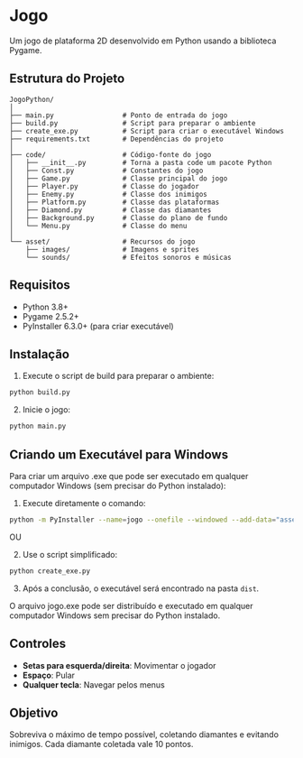 # Jogo

Um jogo de plataforma 2D desenvolvido em Python usando a biblioteca Pygame.

## Estrutura do Projeto

```
JogoPython/
│
├── main.py                 # Ponto de entrada do jogo
├── build.py                # Script para preparar o ambiente
├── create_exe.py           # Script para criar o executável Windows
├── requirements.txt        # Dependências do projeto
│
├── code/                   # Código-fonte do jogo
│   ├── __init__.py         # Torna a pasta code um pacote Python
│   ├── Const.py            # Constantes do jogo
│   ├── Game.py             # Classe principal do jogo
│   ├── Player.py           # Classe do jogador
│   ├── Enemy.py            # Classe dos inimigos
│   ├── Platform.py         # Classe das plataformas
│   ├── Diamond.py          # Classe das diamantes
│   ├── Background.py       # Classe do plano de fundo
│   └── Menu.py             # Classe do menu
│
└── asset/                  # Recursos do jogo
    ├── images/             # Imagens e sprites
    └── sounds/             # Efeitos sonoros e músicas
```

## Requisitos

- Python 3.8+
- Pygame 2.5.2+
- PyInstaller 6.3.0+ (para criar executável)

## Instalação

1. Execute o script de build para preparar o ambiente:

```bash
python build.py
```

2. Inicie o jogo:

```bash
python main.py
```

## Criando um Executável para Windows

Para criar um arquivo .exe que pode ser executado em qualquer computador Windows (sem precisar do Python instalado):

1. Execute diretamente o comando:

```bash
python -m PyInstaller --name=jogo --onefile --windowed --add-data="asset;asset" main.py
```

OU

2. Use o script simplificado:

```bash
python create_exe.py
```

3. Após a conclusão, o executável será encontrado na pasta `dist`.

O arquivo jogo.exe pode ser distribuído e executado em qualquer computador Windows sem precisar do Python instalado.

## Controles

- **Setas para esquerda/direita**: Movimentar o jogador
- **Espaço**: Pular
- **Qualquer tecla**: Navegar pelos menus

## Objetivo

Sobreviva o máximo de tempo possível, coletando diamantes e evitando inimigos. Cada diamante coletada vale 10 pontos.
